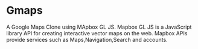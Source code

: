 # Gmaps

A Google Maps Clone using MApbox GL JS.
Mapbox GL JS is a JavaScript library API for creating interactive vector maps on the web.
Mapbox APIs provide services such as Maps,Navigation,Search and accounts.
